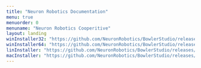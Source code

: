 ```yaml
---
title: "Neuron Robotics Documentation"
menu: true
menuorder: 0
menuname: "Neuron Robotics Cooperitive"
layout: landing
winInstaller32: "https://github.com/NeuronRobotics/BowlerStudio/releases/download/0.15.12/Windows-32-BowlerStudio-0.15.12.exe"
winInstaller64: "https://github.com/NeuronRobotics/BowlerStudio/releases/download/0.15.12/Windows-64-BowlerStudio-0.15.12.exe"
linInstaller: "https://github.com/NeuronRobotics/BowlerStudio/releases/download/0.15.12/Ubuntu-BowlerStudio-0.15.12.deb"
macInstaller: "https://github.com/NeuronRobotics/BowlerStudio/releases/download/0.15.12/MacOSX-BowlerStudio-0.15.12.zip"
---
```


